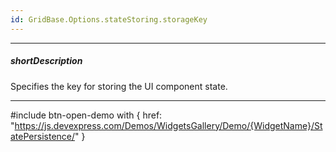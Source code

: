 ```yaml
---
id: GridBase.Options.stateStoring.storageKey
---
```

---
##### shortDescription
Specifies the key for storing the UI component state.

---
#include btn-open-demo with {
    href: "https://js.devexpress.com/Demos/WidgetsGallery/Demo/{WidgetName}/StatePersistence/"
}